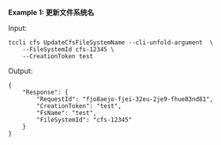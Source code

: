 **Example 1: 更新文件系统名**



Input: 

```
tccli cfs UpdateCfsFileSystemName --cli-unfold-argument  \
    --FileSystemId cfs-12345 \
    --CreationToken test
```

Output: 
```
{
    "Response": {
        "RequestId": "fjo8aejo-fjei-32eu-2je9-fhue83nd81",
        "CreationToken": "test",
        "FsName": "test",
        "FileSystemId": "cfs-12345"
    }
}
```

